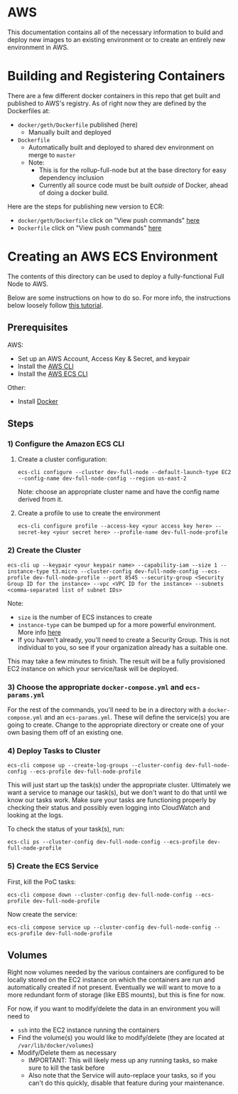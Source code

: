 # AWS
This documentation contains all of the necessary information to build and deploy new images to an existing environment or to create an entirely new environment in AWS.

# Building and Registering Containers
There are a few different docker containers in this repo that get built and published to AWS's registry. 
As of right now they are defined by the Dockerfiles at:
* `docker/geth/Dockerfile` published (here)
  * Manually built and deployed
* `Dockerfile`
  * Automatically built and deployed to shared dev environment on merge to `master`
  * Note: 
    * This is for the rollup-full-node but at the base directory for easy dependency inclusion
    * Currently all source code must be built _outside_ of Docker, ahead of doing a docker build.

Here are the steps for publishing new version to ECR:
* `docker/geth/Dockerfile` click on "View push commands" [here](https://us-east-2.console.aws.amazon.com/ecr/repositories/optimism/geth/?region=us-east-2) 
* `Dockerfile` click on "View push commands" [here](https://us-east-2.console.aws.amazon.com/ecr/repositories/optimism/rollup-full-node/?region=us-east-2) 


# Creating an AWS ECS Environment
The contents of this directory can be used to deploy a fully-functional Full Node to AWS.

Below are some instructions on how to do so. For more info, the instructions below loosely follow [this tutorial](https://docs.aws.amazon.com/AmazonECS/latest/developerguide/ecs-cli-tutorial-ec2.html).

## Prerequisites
AWS:
* Set up an AWS Account, Access Key & Secret, and keypair
* Install the [AWS CLI](https://docs.aws.amazon.com/cli/latest/userguide/install-cliv2.html)
* Install the [AWS ECS CLI](https://docs.aws.amazon.com/AmazonECS/latest/developerguide/ECS_CLI_installation.html)

Other:
* Install [Docker](https://docs.docker.com/docker-for-mac/install/)
## Steps

### 1) Configure the Amazon ECS CLI
1. Create a cluster configuration:
    ```
    ecs-cli configure --cluster dev-full-node --default-launch-type EC2 --config-name dev-full-node-config --region us-east-2
    ```
    Note: choose an appropriate cluster name and have the config name derived from it.

2. Create a profile to use to create the environment
    ```
    ecs-cli configure profile --access-key <your access key here> --secret-key <your secret here> --profile-name dev-full-node-profile
    ```

### 2) Create the Cluster
```
ecs-cli up --keypair <your keypair name> --capability-iam --size 1 --instance-type t3.micro --cluster-config dev-full-node-config --ecs-profile dev-full-node-profile --port 8545 --security-group <Security Group ID for the instance> --vpc <VPC ID for the instance> --subnets <comma-separated list of subnet IDs>
```
Note:
* `size` is the number of ECS instances to create
* `instance-type` can be bumped up for a more powerful environment. More info [here](https://aws.amazon.com/ec2/instance-types/)
* If you haven't already, you'll need to create a Security Group. This is not individual to you, so see if your organization already has a suitable one.


This may take a few minutes to finish. The result will be a fully provisioned EC2 instance on which your service/task will be deployed.

### 3) Choose the appropriate `docker-compose.yml` and `ecs-params.yml`
For the rest of the commands, you'll need to be in a directory with a `docker-compose.yml` and an `ecs-params.yml`. These will define the service(s) you are going to create. Change to the appropriate directory or create one of your own basing them off of an existing one.

### 4) Deploy Tasks to Cluster 
```
ecs-cli compose up --create-log-groups --cluster-config dev-full-node-config --ecs-profile dev-full-node-profile
```

This will just start up the task(s) under the appropriate cluster. Ultimately we want a service to manage our task(s), but we don't want to do that until we know our tasks work. Make sure your tasks are functioning properly by checking their status and possibly even logging into CloudWatch and looking at the logs.

To check the status of your task(s), run:
```
ecs-cli ps --cluster-config dev-full-node-config --ecs-profile dev-full-node-profile
```

### 5) Create the ECS Service
First, kill the PoC tasks:
```
ecs-cli compose down --cluster-config dev-full-node-config --ecs-profile dev-full-node-profile
```

Now create the service:
```
ecs-cli compose service up --cluster-config dev-full-node-config --ecs-profile dev-full-node-profile
```

## Volumes
Right now volumes needed by the various containers are configured to be locally stored on the EC2 instance on which the containers are run and automatically created if not present. Eventually we will want to move to a more redundant form of storage (like EBS mounts), but this is fine for now.

For now, if you want to modify/delete the data in an environment you will need to
* `ssh` into the EC2 instance running the containers
* Find the volume(s) you would like to modify/delete (they are located at `/var/lib/docker/volumes`)
* Modify/Delete them as necessary
  * IMPORTANT: This will likely mess up any running tasks, so make sure to kill the task before
  * Also note that the Service will auto-replace your tasks, so if you can't do this quickly, disable that feature during your maintenance.  